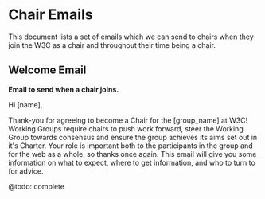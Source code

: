 # Chair Emails
This document lists a set of emails which we can send to chairs when they join the W3C as a chair and throughout their time being a chair.

## Welcome Email
**Email to send when a chair joins.**

Hi [name],

Thank-you for agreeing to become a Chair for the [group_name] at W3C! Working Groups require chairs to push work forward, steer the Working Group towards consensus and ensure the group achieves its aims set out in it's Charter. Your role is important both to the participants in the group and for the web as a whole, so thanks once again. This email will give you some information on what to expect, where to get information, and who to turn to for advice. 

@todo: complete
